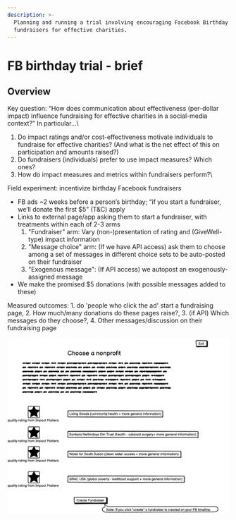 ```yaml
---
description: >-
  Planning and running a trial involving encouraging Facebook Birthday
  fundraisers for effective charities.
---
```


# FB birthday trial - brief

## Overview

Key question: “How does communication about effectiveness (per-dollar impact) influence fundraising for effective charities in a social-media context?” In particular...\\

1. Do impact ratings and/or cost-effectiveness motivate individuals to fundraise for effective charities? (And what is the net effect of this on participation and amounts raised?)
2. Do fundraisers (individuals) prefer to use impact measures? Which ones?
3. How do impact measures and metrics within fundraisers perform?\\

Field experiment: incentivize birthday Facebook fundraisers

* FB ads \~2 weeks before a person’s birthday; “if you start a fundraiser, we’ll donate the first $5” (T\&C) apply
* Links to external page/app asking them to start a fundraiser, with treatments within each of 2-3 arms
  1. "Fundraiser" arm: Vary (non-)presentation of rating and (GiveWell-type) impact information
  2. "Message choice" arm: (If we have API access) ask them to choose among a set of messages in different choice sets to be auto-posted on their fundraiser
  3. "Exogenous message": (If API access) we autopost an exogenously-assigned message
* We make the promised $5 donations (with possible messages added to these)

Measured outcomes: 1. do 'people who click the ad' start a fundraising page, 2. How much/many donations do these pages raise?, 3. (if API) Which messages do they choose?, 4. Other messages/discussion on their fundraising page

![](<../../.gitbook/assets/image (15) (1) (1) (1) (1).png>)
